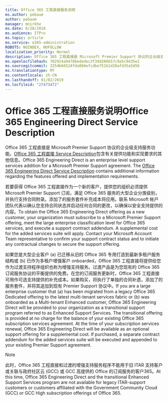 ```yaml
---
title: Office 365 工程直接服务说明
ms.author: pebaum
author: pebaum
manager: mnirkhe
ms.date: 6/28/2018
ms.audience: ITPro
ms.topic: article
ms.service: o365-administration
ROBOTS: NOINDEX, NOFOLLOW
localization_priority: Normal
description: Office 365 工程直接是 Microsoft Premier Support 协议的企业级支持服务功能。Office 365 工程直接 Service Description 包含有关提供功能和实现要求的其他信息。
ms.openlocfilehash: 702914a9478bededec3f39d206657c9a5c9d35e1
ms.sourcegitcommit: 3254b66524fda084efcdbe751b1d28afd35a5d56
ms.translationtype: MT
ms.contentlocale: zh-CN
ms.lasthandoff: 01/02/2019
ms.locfileid: "27473472"
---
```

# <a name="office-365-engineering-direct-service-description"></a><span data-ttu-id="f98c5-104">Office 365 工程直接服务说明</span><span class="sxs-lookup"><span data-stu-id="f98c5-104">Office 365 Engineering Direct Service Description</span></span>

<span data-ttu-id="f98c5-p102">Office 365 工程直接是 Microsoft Premier Support 协议的企业级支持服务功能。[Office 365 工程直接 Service Description](https://github.com/MicrosoftDocs/OfficeDocs-O365ServiceDescriptions/blob/master/Office%20365%20Engineering%20Direct%20-%20Svc%20Desc%20(11dec2018).pdf)包含有关提供功能和实现要求的其他信息。</span><span class="sxs-lookup"><span data-stu-id="f98c5-p102">Office 365 Engineering Direct is an enterprise level support services addition for a Microsoft Premier Support agreement. The [Office 365 Engineering Direct Service Description](https://github.com/MicrosoftDocs/OfficeDocs-O365ServiceDescriptions/blob/master/Office%20365%20Engineering%20Direct%20-%20Svc%20Desc%20(11dec2018).pdf) contains additional information regarding the features offered and implementation requirements.</span></span>

<span data-ttu-id="f98c5-p103">若要获得 Office 365 工程直接作为一个新的客户，提供您的组织必须提供 Microsoft Premier Support 订阅，满足 Office 365 服务的大型企业分类级别，并执行支持合同附录。添加了的服务套件补充成本将应用。联系 Microsoft 帐户团队代表以确认您支持合同状态并启动任何合同的更改，以确保以安全支持提供的内容。</span><span class="sxs-lookup"><span data-stu-id="f98c5-p103">To obtain the Office 365 Engineering Direct offering as a new customer, your organization must subscribe to a Microsoft Premier Support offering, meet the large enterprise classification level for Office 365 services, and execute a support contract addendum. A supplemental cost for the added services suite will apply. Contact your Microsoft Account Team representative to confirm your support contract status and to initiate any contractual changes to secure the support offering.</span></span> 

<span data-ttu-id="f98c5-p104">如果您是大型企业客户 (a) 已迁移从旧的 Office 365 专用打造到最新多租户服务结构或 (b) 已作为多租户增强客户 onboarded，Office 365 工程直接将提供给您作为过渡支持程序组织也称为增强支持服务。过渡产品是为您现有的 Office 365 订阅服务协议的平衡提供的免费。在您的订阅服务更新时，Office 365 工程直接可用作可选支持提供的补充成本。如果购买，将执行了单独的合同补遗，添加了的服务套件，并将其追加到现有 Premier Support 协议中。</span><span class="sxs-lookup"><span data-stu-id="f98c5-p104">If you are a large enterprise customer that (a) has been migrated from a legacy Office 365 Dedicated offering to the latest multi-tenant services fabric or (b) was onboarded as a Multi-tenant Enhanced customer, Office 365 Engineering Direct will be provided to your organization as a transitional support program referred to as Enhanced Support Services. The transitional offering is provided at no charge for the balance of your existing Office 365 subscription services agreement. At the time of your subscription services renewal, Office 365 Engineering Direct will be available as an optional support offering for a supplemental cost. If purchased, a separate contract addendum for the added services suite will be executed and appended to your existing Premier Support agreement.</span></span>

> [!NOTE]
> <span data-ttu-id="f98c5-114">此时，Office 365 工程直接和过渡的增强支持服务程序不能用于旧 ITAR 支持客户或关联与政府社区云 (GCC) 或 GCC 高提供的 Office 的订阅服务的客户365。</span><span class="sxs-lookup"><span data-stu-id="f98c5-114">At this time, Office 365 Engineering Direct and the transitional Enhanced Support Services program are not available for legacy ITAR-support customers or customers affiliated with the Government Community Cloud (GCC) or GCC High subscription offerings of Office 365.</span></span>
